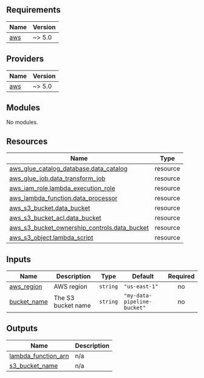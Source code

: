 <!-- BEGIN_TF_DOCS -->
## Requirements

| Name | Version |
|------|---------|
| <a name="requirement_aws"></a> [aws](#requirement\_aws) | ~> 5.0 |

## Providers

| Name | Version |
|------|---------|
| <a name="provider_aws"></a> [aws](#provider\_aws) | ~> 5.0 |

## Modules

No modules.

## Resources

| Name | Type |
|------|------|
| [aws_glue_catalog_database.data_catalog](https://registry.terraform.io/providers/hashicorp/aws/latest/docs/resources/glue_catalog_database) | resource |
| [aws_glue_job.data_transform_job](https://registry.terraform.io/providers/hashicorp/aws/latest/docs/resources/glue_job) | resource |
| [aws_iam_role.lambda_execution_role](https://registry.terraform.io/providers/hashicorp/aws/latest/docs/resources/iam_role) | resource |
| [aws_lambda_function.data_processor](https://registry.terraform.io/providers/hashicorp/aws/latest/docs/resources/lambda_function) | resource |
| [aws_s3_bucket.data_bucket](https://registry.terraform.io/providers/hashicorp/aws/latest/docs/resources/s3_bucket) | resource |
| [aws_s3_bucket_acl.data_bucket](https://registry.terraform.io/providers/hashicorp/aws/latest/docs/resources/s3_bucket_acl) | resource |
| [aws_s3_bucket_ownership_controls.data_bucket](https://registry.terraform.io/providers/hashicorp/aws/latest/docs/resources/s3_bucket_ownership_controls) | resource |
| [aws_s3_object.lambda_script](https://registry.terraform.io/providers/hashicorp/aws/latest/docs/resources/s3_object) | resource |

## Inputs

| Name | Description | Type | Default | Required |
|------|-------------|------|---------|:--------:|
| <a name="input_aws_region"></a> [aws\_region](#input\_aws\_region) | AWS region | `string` | `"us-east-1"` | no |
| <a name="input_bucket_name"></a> [bucket\_name](#input\_bucket\_name) | The S3 bucket name | `string` | `"my-data-pipeline-bucket"` | no |

## Outputs

| Name | Description |
|------|-------------|
| <a name="output_lambda_function_arn"></a> [lambda\_function\_arn](#output\_lambda\_function\_arn) | n/a |
| <a name="output_s3_bucket_name"></a> [s3\_bucket\_name](#output\_s3\_bucket\_name) | n/a |
<!-- END_TF_DOCS -->